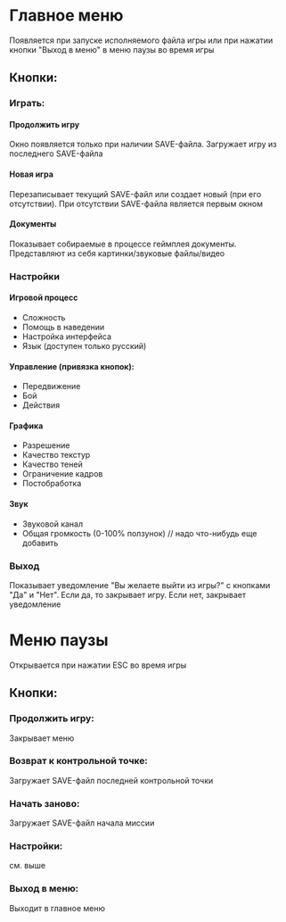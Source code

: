# Главное меню #
Появляется при запуске исполняемого файла игры или при нажатии кнопки "Выход в меню" в меню паузы во время игры

## Кнопки: ##
### Играть: ###
#### Продолжить игру ####
Окно появляется только при наличии SAVE-файла. Загружает игру из последнего SAVE-файла

#### Новая игра ####
Перезаписывает текущий SAVE-файл или создает новый (при его отсутствии). При отсутствии SAVE-файла является первым окном

#### Документы ####
Показывает собираемые в процессе геймплея документы. Представляют из себя картинки/звуковые файлы/видео


### Настройки ###
#### Игровой процесс ####
* Сложность
* Помощь в наведении
* Настройка интерфейса
* Язык (доступен только русский)

#### Управление (привязка кнопок): ####
* Передвижение
* Бой
* Действия

#### Графика ####
* Разрешение
* Качество текстур
* Качество теней
* Ограничение кадров
* Постобработка

#### Звук ####
* Звуковой канал
* Общая громкость (0-100% ползунок)
// надо что-нибудь еще добавить

### Выход ###
Показывает уведомление "Вы желаете выйти из игры?" с кнопками "Да" и "Нет". Если да, то закрывает игру. Если нет, закрывает уведомление

# Меню паузы #
Открывается при нажатии ESC во время игры

## Кнопки: ##

### Продолжить игру: ###
Закрывает меню

### Возврат к контрольной точке: ###
Загружает SAVE-файл последней контрольной точки

### Начать заново: ###
Загружает SAVE-файл начала миссии

### Настройки: ###
см. выше

### Выход в меню: ###
Выходит в главное меню
